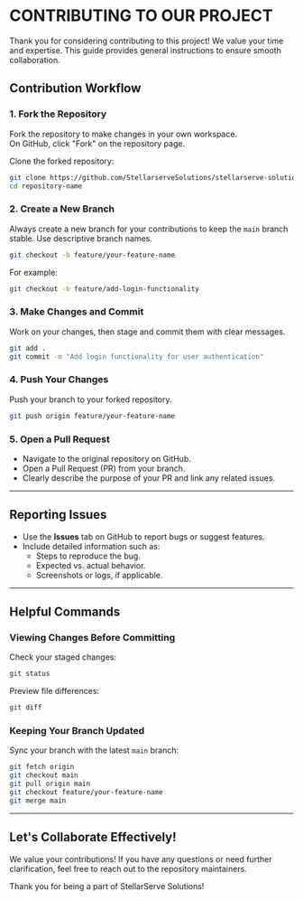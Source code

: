 # CONTRIBUTING TO OUR PROJECT  

Thank you for considering contributing to this project! We value your time and expertise. This guide provides general instructions to ensure smooth collaboration.  

## Contribution Workflow  

### 1. Fork the Repository  
Fork the repository to make changes in your own workspace.  
On GitHub, click "Fork" on the repository page.

Clone the forked repository:  
```bash
git clone https://github.com/StellarserveSolutions/stellarserve-solutios-v2.git
cd repository-name
```

### 2. Create a New Branch  
Always create a new branch for your contributions to keep the `main` branch stable. Use descriptive branch names.  

```bash
git checkout -b feature/your-feature-name
```

For example:  
```bash
git checkout -b feature/add-login-functionality
```

### 3. Make Changes and Commit  
Work on your changes, then stage and commit them with clear messages.  

```bash
git add .
git commit -m "Add login functionality for user authentication"
```

### 4. Push Your Changes  
Push your branch to your forked repository.  

```bash
git push origin feature/your-feature-name
```

### 5. Open a Pull Request  
- Navigate to the original repository on GitHub.  
- Open a Pull Request (PR) from your branch.  
- Clearly describe the purpose of your PR and link any related issues.  

---

## Reporting Issues  
- Use the **Issues** tab on GitHub to report bugs or suggest features.  
- Include detailed information such as:  
  - Steps to reproduce the bug.  
  - Expected vs. actual behavior.  
  - Screenshots or logs, if applicable.  

---

## Helpful Commands  
### Viewing Changes Before Committing  
Check your staged changes:  
```bash
git status
```

Preview file differences:  
```bash
git diff
```

### Keeping Your Branch Updated  
Sync your branch with the latest `main` branch:  
```bash
git fetch origin
git checkout main
git pull origin main
git checkout feature/your-feature-name
git merge main
```

---

## Let's Collaborate Effectively!
We value your contributions! If you have any questions or need further clarification, feel free to reach out to the repository maintainers.

Thank you for being a part of StellarServe Solutions!
